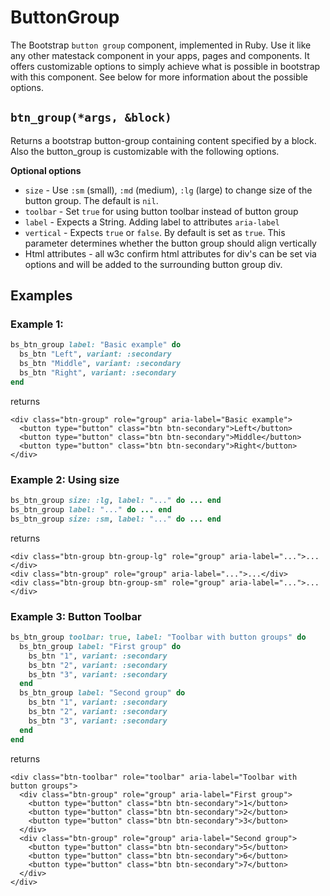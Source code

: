 # ButtonGroup

The Bootstrap `button group` component, implemented in Ruby. Use it like any other matestack component in your apps, pages and components. It offers customizable options to simply achieve what is possible in bootstrap with this component. See below for more information about the possible options.

## `btn_group(*args, &block)`

Returns a bootstrap button-group containing content specified by a block. Also the button\_group is customizable with the following options.

**Optional options**

* `size` - Use `:sm` \(small\), `:md` \(medium\), `:lg` \(large\) to change size of the button group. The default is `nil`.
* `toolbar` - Set `true` for using button toolbar instead of button group
* `label` - Expects a String. Adding label to attributes `aria-label`
* `vertical` - Expects `true` or `false`. By default is set as `true`. This parameter determines whether the button group should align vertically
* Html attributes - all w3c confirm html attributes for div's can be set via options and will be added to the surrounding button group div.

## Examples

### Example 1:

```ruby
bs_btn_group label: "Basic example" do
  bs_btn "Left", variant: :secondary
  bs_btn "Middle", variant: :secondary
  bs_btn "Right", variant: :secondary
end
```

returns

```markup
<div class="btn-group" role="group" aria-label="Basic example">
  <button type="button" class="btn btn-secondary">Left</button>
  <button type="button" class="btn btn-secondary">Middle</button>
  <button type="button" class="btn btn-secondary">Right</button>
</div>
```

### Example 2: Using size

```ruby
bs_btn_group size: :lg, label: "..." do ... end
bs_btn_group label: "..." do ... end
bs_btn_group size: :sm, label: "..." do ... end
```

returns

```markup
<div class="btn-group btn-group-lg" role="group" aria-label="...">...</div>
<div class="btn-group" role="group" aria-label="...">...</div>
<div class="btn-group btn-group-sm" role="group" aria-label="...">...</div>
```

### Example 3: Button Toolbar

```ruby
bs_btn_group toolbar: true, label: "Toolbar with button groups" do
  bs_btn_group label: "First group" do
    bs_btn "1", variant: :secondary
    bs_btn "2", variant: :secondary
    bs_btn "3", variant: :secondary
  end
  bs_btn_group label: "Second group" do
    bs_btn "1", variant: :secondary
    bs_btn "2", variant: :secondary
    bs_btn "3", variant: :secondary
  end
end
```

returns

```markup
<div class="btn-toolbar" role="toolbar" aria-label="Toolbar with button groups">
  <div class="btn-group" role="group" aria-label="First group">
    <button type="button" class="btn btn-secondary">1</button>
    <button type="button" class="btn btn-secondary">2</button>
    <button type="button" class="btn btn-secondary">3</button>
  </div>
  <div class="btn-group" role="group" aria-label="Second group">
    <button type="button" class="btn btn-secondary">5</button>
    <button type="button" class="btn btn-secondary">6</button>
    <button type="button" class="btn btn-secondary">7</button>
  </div>
</div>
```
